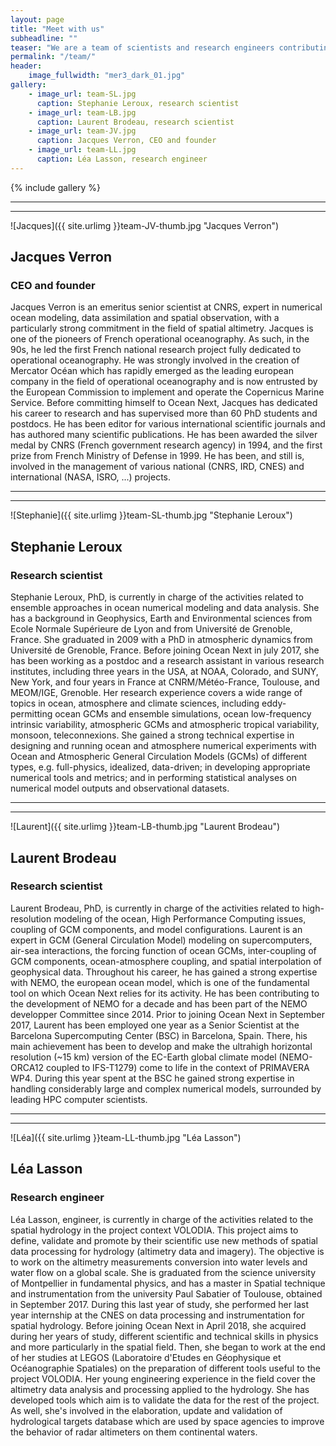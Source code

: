```yaml
---
layout: page
title: "Meet with us"
subheadline: ""
teaser: "We are a team of scientists and research engineers contributing to fundamental and applied research projects on the oceans and inland waters."
permalink: "/team/"
header:
    image_fullwidth: "mer3_dark_01.jpg"
gallery:
    - image_url: team-SL.jpg
      caption: Stephanie Leroux, research scientist
    - image_url: team-LB.jpg
      caption: Laurent Brodeau, research scientist
    - image_url: team-JV.jpg
      caption: Jacques Verron, CEO and founder
    - image_url: team-LL.jpg
      caption: Léa Lasson, research engineer
---
```




{% include gallery %}

---
---
![Jacques]({{ site.urlimg }}team-JV-thumb.jpg "Jacques Verron")
## Jacques Verron
### CEO and founder
Jacques Verron is an emeritus senior scientist at CNRS, expert in numerical ocean modeling, data assimilation and spatial observation, with a particularly strong commitment in the field of spatial altimetry.
Jacques is one of the pioneers of French operational oceanography. As such, in the 90s, he led the first French national research project fully dedicated to operational oceanography. He was strongly involved in the creation of Mercator Océan which has rapidly emerged as the leading european company in the field of operational oceanography and is now entrusted by the European Commission to implement and operate the Copernicus Marine Service. Before committing himself to Ocean Next, Jacques has dedicated his career to research and has supervised more than 60 PhD students and postdocs. He has been editor for various international scientific journals and has authored many scientific publications. He has been awarded the silver medal by CNRS (French government research agency) in 1994, and the first prize from French Ministry of Defense in 1999. He has been, and still is, involved in the management of  various national (CNRS, IRD, CNES) and international (NASA, ISRO, ...) projects.


---
---
![Stephanie]({{ site.urlimg }}team-SL-thumb.jpg "Stephanie Leroux")
## Stephanie Leroux
### Research scientist
Stephanie Leroux, PhD, is currently in charge of the activities related to ensemble approaches in ocean numerical modeling and data analysis.
She has a background in Geophysics, Earth and Environmental sciences from Ecole Normale Supérieure de Lyon and from Université de Grenoble, France. She graduated in 2009 with a PhD in atmospheric dynamics from Université de Grenoble, France. 
Before joining Ocean Next in july 2017, she has been working as a postdoc and a research assistant in various research institutes, including three years in the USA, at NOAA, Colorado, and SUNY, New York, and four years in France at CNRM/Météo-France, Toulouse, and MEOM/IGE, Grenoble.
Her research experience covers a wide range of topics in ocean, atmosphere and climate sciences, including eddy-permitting ocean GCMs and ensemble simulations, ocean low-frequency intrinsic variability, atmospheric GCMs and atmospheric tropical variability, monsoon, teleconnexions.
She gained a strong technical expertise in designing and running ocean and atmosphere numerical experiments with Ocean and Atmospheric General Circulation Models (GCMs) of different types, e.g. full-physics, idealized, data-driven; in developing appropriate numerical tools and metrics;  and in performing statistical analyses on numerical model outputs and observational datasets.

---
---
![Laurent]({{ site.urlimg }}team-LB-thumb.jpg "Laurent Brodeau")
## Laurent Brodeau
### Research scientist
Laurent Brodeau, PhD, is currently in charge of the activities related to high-resolution modeling of the ocean, High Performance Computing issues, coupling of GCM components, and model configurations.
Laurent is an expert in GCM (General Circulation Model) modeling on supercomputers, air-sea interactions, the forcing function of ocean GCMs, inter-coupling of GCM components, ocean-atmosphere coupling, and spatial interpolation of geophysical data. Throughout his career, he has gained a strong expertise with NEMO, the european ocean model, which is one of the fundamental tool on which Ocean Next relies for its activity. He has been contributing to the development of NEMO for a decade and has been part of the NEMO developper Committee since 2014.
Prior to joining Ocean Next in September 2017, Laurent has been employed one year as a Senior Scientist at the Barcelona Supercomputing Center (BSC) in Barcelona, Spain. There, his main achievement has been to develop and make the ultrahigh horizontal resolution (~15 km) version of the EC-Earth global climate model (NEMO-ORCA12 coupled to IFS-T1279) come to life in the context of PRIMAVERA WP4. During this year spent at the BSC he gained strong expertise in handling considerably large and complex numerical models, surrounded by leading HPC computer scientists.

---
---
![Léa]({{ site.urlimg }}team-LL-thumb.jpg "Léa Lasson")
## Léa Lasson
### Research engineer
Léa Lasson, engineer, is currently in charge of the activities related to the spatial hydrology in the project context VOLODIA. This project aims to define, validate and promote by their scientific use new methods of spatial data processing for hydrology (altimetry data and imagery). The objective is
to work on the altimetry measurements conversion into water levels and water flow on a global scale.
She is graduated from the science university of Montpellier in fundamental physics, and has a master in Spatial technique and instrumentation from the university Paul Sabatier of Toulouse, obtained in September 2017. During this last year of study, she performed her last year internship at the CNES on data processing and instrumentation for spatial hydrology. 
Before joining Ocean Next in April 2018, she acquired during her years of study, different scientific and technical skills in physics and more particularly in the spatial field. Then, she began to work at the end of her studies at LEGOS (Laboratoire d'Etudes en Géophysique et Océanographie Spatiales)
on the preparation of different tools useful to the project VOLODIA.
Her young engineering experience in the field cover the altimetry data analysis and processing applied to the hydrology. She has developed tools which aim is to validate the data for the rest of the project. As well, she's involved in the elaboration, update and validation of hydrological targets
database which are used by space agencies to improve the behavior of radar altimeters on them continental waters.



